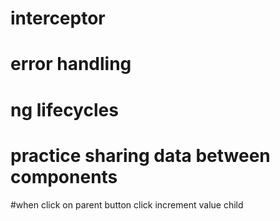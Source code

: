 # interceptor
# error handling
# ng lifecycles

# practice sharing data between components

#when click on parent  button click increment value child